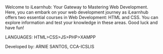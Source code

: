 Welcome to iLearnhub: Your Gateway to Mastering Web Development. Here, you can embark on your web development journey as iLearnhub offers two essential courses in Web Development: HTML and CSS. You can explore information and test your knowledge in these areas. Good luck and have fun!


LANGUAGES: HTML>CSS>JS>PHP>XAMPP


Developed by: ARNIE SANTOS, CCA-ICSLIS
